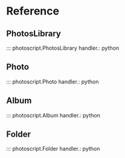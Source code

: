 # Reference

## PhotosLibrary

::: photoscript.PhotosLibrary
    handler.: python

## Photo

::: photoscript.Photo
    handler.: python

## Album

::: photoscript.Album
    handler.: python

## Folder

::: photoscript.Folder
    handler.: python
